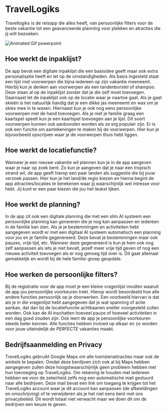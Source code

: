 # TravelLogiks
Travellogiks is de reisapp die alles heeft, van persoonlijke filters voor de beste vakantie tot een geavanceerde planning voor plekken en atracties die jij wilt bezoeken. 

![Animated Gif powerpoint](O%20en%20O%20ipad.gif)

## Hoe werkt de inpaklijst?
De app bevat een digitale inpaklijst die een basisidee geeft maar ook extra personalisatie heeft en let op de omstandigheden. Als basis ingesteld staat een lijst met voorwerpen die bijna iedereen op zijn vakantie meeneemt. Hierbij kun je denken aan voorwerpen als een tandenborstel of shampoo. Deze staan al op de inpaklijst zonder dat je die zelf moet toevoegen. Daarnaast let de inpaklijst ook op de locatie waar je naartoe gaat. Als je gaat skieën is het natuurlijk handig dat je een dikke jas meeneemt en wax om je skies mee in te waxen. Hiernaast kun je ook nog eens persoonlijke voorwerpen met de hand toevoegen. Als je met je familie graag een kaartspel speelt kun je een kaartspel toevoegen aan je lijst. Dit soort voorwerpen kunnen ook aanbovolen worden als ze erg populair zijn.
Er is ook een functie om aantekeningen te maken bij de voorwerpen. Hier kun je bijvoorbeeld opscrijven waar je de voorwerpen thuis hebt liggen.


## Hoe werkt de locatiefunctie?
Wanneer je een nieuwe vakantie wil plannen kun je in de app aangeven waar je naar op zoek bent. Zo kun je aangeven dat je naar een tropisch strand wil, de app geeft hierop een paar landen als suggestie die bij jouw verzoek passen. Hier kun je het land/de regio kiezen en hierna begint de app attracties/locaties te berekenen waar jij waarschijnlijk wel intresse voor hebt. Jij kunt er een paar kiezen die jou het leukst lijken.


## Hoe werkt de planning?
In de app zit ook een digitale planning die met een slim AI systeem een persoonlijke planning kan genereren die je nog kan aanpassen en iedereen in de familie kan zien. Als je je bestemmingen en activiteiten hebt aangegeven wordt er met een digitaal AI systeem automatisch een planning voor jou en je familie gegenereerd. Deze bevat je bestemmingen maar ook pauzes, vrije tijd, etc. Wanneer deze gegenereerd is kun je hem ook nog zelf aanpassen als iets je niet bevalt, jezelf meer vrije tijd geven of nog een nieuwe activiteit toevoegen als er nog genoeg tijd over is. Dit gaat allemaal gemakkelijk en wordt bij de hele familie-groep geupdate.


## Hoe werken de persoonlijke filters?
Bij de registratie voor de app moet je een kleine vragenlijst invullen waaruit de app jou persoonlijke voorkeuren trekt. Hierop wordt beoordeeld hoe alle andere functies persoonlijk op je doorwerken. Een voorbeeld hiervan is dat als je in die vragenlijst hebt aangegeven dat je wat spanning of actie aankan, dat dan bij de locatiefunctie achtbaanen sneller voorgesteld zullen worden. Ook kan de AI inschatten hoeveel pauze of hoeveel activiteiten in een dag goed zouden zijn. 
Ook leert de app je persoonlijke voorkeuren steeds beter kennen. Alle functies hebben invloed op elkaar en zo worden voor jouw uiteindelijk de *PERFECTE* vakanties maakt.




## Bedrijfsaanmelding en Privacy
TravelLogiks gebruikt Google Maps om alle toeristenattracties maar ook de winkels te bepalen. Omdat deze berdijven zich ook al bij Maps hebben aangegeven zullen deze hoogstwaarschijnlijk geen probleem hebben met hun toevoeging op TravelLogiks. Om rekening te houden met iedereen hebben we voor de zekerheid zelfs nog een automatische mail gestuurd naar alle bedrijven. Deze mail bevat een link om toegang te krijgen tot het TravelLogiks account waar je dit account kan aanpassen (de afbeeldingen en omschrijving) of te verwijderen als je het niet eens bent met ons privacybeleid. Dit wordt totaal niet verwacht maar we doen dit om de bedrijven een keuze te geven.
